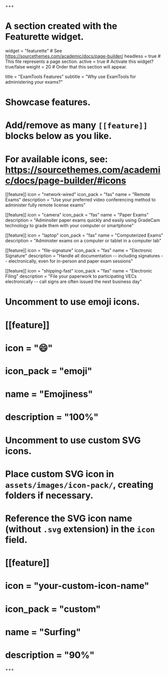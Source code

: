 +++
# A section created with the Featurette widget.
widget = "featurette"  # See https://sourcethemes.com/academic/docs/page-builder/
headless = true  # This file represents a page section.
active = true  # Activate this widget? true/false
weight = 20  # Order that this section will appear.

title = "ExamTools Features"
subtitle = "Why use ExamTools for administering your exams?"

# Showcase features.
# 
# Add/remove as many `[[feature]]` blocks below as you like.
# 
# For available icons, see: https://sourcethemes.com/academic/docs/page-builder/#icons

[[feature]]
  icon = "network-wired"
  icon_pack = "fas"
  name = "Remote Exams"
  description = "Use your preferred video conferencing method to administer fully remote license exams"
  
[[feature]]
  icon = "camera"
  icon_pack = "fas"
  name = "Paper Exams"
  description = "Adminsiter paper exams quickly and easily using GradeCam technology to grade them with your computer or smartphone"  
  
[[feature]]
  icon = "laptop"
  icon_pack = "fas"
  name = "Computerized Exams"
  description = "Administer exams on a computer or tablet in a computer lab"

[[feature]]
  icon = "file-signature"
  icon_pack = "fas"
  name = "Electronic Signature"
  description = "Handle all documentation -- including signatures -- electronically, even for in-person and paper exam sessions"

[[feature]]
  icon = "shipping-fast"
  icon_pack = "fas"
  name = "Electronic Filing"
  description = "File your paperwork to participating VECs electronically -- call signs are often issued the next business day"

# Uncomment to use emoji icons.
# [[feature]]
#  icon = ":smile:"
#  icon_pack = "emoji"
#  name = "Emojiness"
#  description = "100%"  

# Uncomment to use custom SVG icons.
# Place custom SVG icon in `assets/images/icon-pack/`, creating folders if necessary.
# Reference the SVG icon name (without `.svg` extension) in the `icon` field.
# [[feature]]
#  icon = "your-custom-icon-name"
#  icon_pack = "custom"
#  name = "Surfing"
#  description = "90%"

+++
